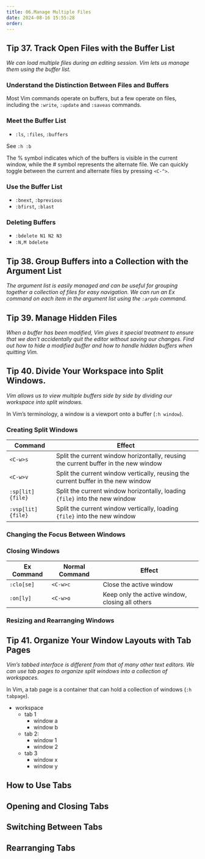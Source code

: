 ```yaml
---
title: 06.Manage Multiple Files
date: 2024-08-16 15:55:28
order:
---
```


## Tip 37. Track Open Files with the Buffer List

_We can load multiple files during an editing session. Vim lets us manage them using the buffer list._

### Understand the Distinction Between Files and Buffers

Most Vim commands operate on buffers, but a few operate on files, including the `:write`, `:update` and `:saveas` commands.

### Meet the Buffer List

- `:ls`, `:files`, `:buffers`

See `:h :b`

The % symbol indicates which of the buffers is visible in the current window, while the # symbol represents the alternate file. We can quickly toggle between the current and alternate files by pressing `<C-^>`.

### Use the Buffer List

- `:bnext`, `:bprevious`
- `:bfirst`, `:blast`

### Deleting Buffers

- `:bdelete N1 N2 N3`
- `:N,M bdelete`

## Tip 38. Group Buffers into a Collection with the Argument List

_The argument list is easily managed and can be useful for grouping together a collection of files for easy navigation. We can run an Ex command on each item in the argument list using the `:argdo` command._

## Tip 39. Manage Hidden Files

_When a buffer has been modified, Vim gives it special treatment to ensure that we don’t accidentally quit the editor without saving our changes. Find out how to hide a modified buffer and how to handle hidden buffers when quitting Vim._

## Tip 40. Divide Your Workspace into Split Windows.

_Vim allows us to view multiple buffers side by side by dividing our workspace into split windows._

In Vim’s terminology, a window is a viewport onto a buffer (`:h window`).

### Creating Split Windows

| Command            | Effect                                                                              |
| ------------------ | ----------------------------------------------------------------------------------- |
| `<C-w>s`           | Split the current window horizontally, reusing the current buffer in the new window |
| `<C-w>v`           | Split the current window vertically, reusing the current buffer in the new window   |
| `:sp[lit] {file}`  | Split the current window horizontally, loading `{file}` into the new window         |
| `:vsp[lit] {file}` | Split the current window vertically, loading `{file}` into the new window           |

### Changing the Focus Between Windows

### Closing Windows

| Ex Command | Normal Command | Effect                                          |
| ---------- | -------------- | ----------------------------------------------- |
| `:clo[se]` | `<C-w>c`       | Close the active window                         |
| `:on[ly]`  | `<C-w>o`       | Keep only the active window, closing all others |

### Resizing and Rearranging Windows

## Tip 41. Organize Your Window Layouts with Tab Pages

_Vim’s tabbed interface is different from that of many other text editors. We can use tab pages to organize split windows into a collection of workspaces._

In Vim, a tab page is a container that can hold a collection of windows (`:h tabpage`).

- workspace
  - tab 1
    - window a
    - window b
  - tab 2:
    - window 1
    - window 2
  - tab 3
    - window x
    - window y

## How to Use Tabs

## Opening and Closing Tabs

## Switching Between Tabs

## Rearranging Tabs
